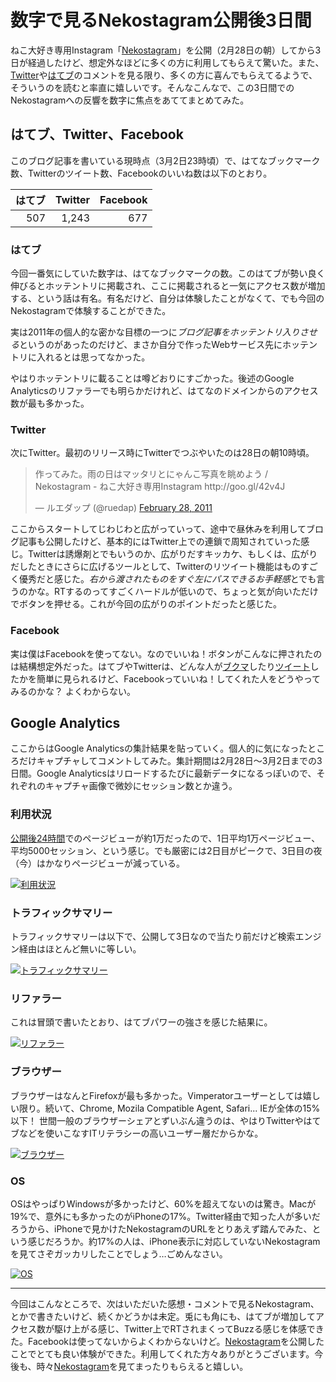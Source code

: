 # 数字で見るNekostagram公開後3日間

ねこ大好き専用Instagram「[Nekostagram](http://nekostagram.heroku.com/)」を公開（2月28日の朝）してから3日が経過したけど、想定外なほどに多くの方に利用してもらえて驚いた。また、[Twitter](http://twitter.com/#!/search/nekostagram)や[はてブ](http://b.hatena.ne.jp/entry/nekostagram.heroku.com/)のコメントを見る限り、多くの方に喜んでもらえてるようで、そういうのを読むと率直に嬉しいです。そんなこんなで、この3日間でのNekostagramへの反響を数字に焦点をあててまとめてみた。

<!-- READMORE -->


## はてブ、Twitter、Facebook

このブログ記事を書いている現時点（3月2日23時頃）で、はてなブックマーク数、Twitterのツイート数、Facebookのいいね数は以下のとおり。

|はてブ|Twitter|Facebook|
|-:|-:|-:|
|507|1,243|677|


### はてブ

今回一番気にしていた数字は、はてなブックマークの数。このはてブが勢い良く伸びるとホッテントリに掲載され、ここに掲載されると一気にアクセス数が増加する、という話は有名。有名だけど、自分は体験したことがなくて、でも今回のNekostagramで体験することができた。

実は2011年の個人的な密かな目標の一つに*ブログ記事をホッテントリ入りさせる*というのがあったのだけど、まさか自分で作ったWebサービス先にホッテントリに入れるとは思ってなかった。

やはりホッテントリに載ることは噂どおりにすごかった。後述のGoogle Analyticsのリファラーでも明らかだけれど、はてなのドメインからのアクセス数が最も多かった。


### Twitter

次にTwitter。最初のリリース時にTwitterでつぶやいたのは28日の朝10時頃。

<blockquote class="twitter-tweet"><p>作ってみた。雨の日はマッタリとにゃんこ写真を眺めよう / Nekostagram - ねこ大好き専用Instagram http://goo.gl/42v4J</p>&mdash; ルエダップ (@ruedap) <a href="https://twitter.com/ruedap/statuses/42033970183020544">February 28, 2011</a></blockquote>
<script async src="//platform.twitter.com/widgets.js" charset="utf-8"></script>

ここからスタートしてじわじわと広がっていって、途中で昼休みを利用してブログ記事も公開したけど、基本的にはTwitter上での連鎖で周知されていった感じ。Twitterは誘爆剤とでもいうのか、広がりだすキッカケ、もしくは、広がりだしたときにさらに広げるツールとして、Twitterのリツイート機能はものすごく優秀だと感じた。*右から渡されたものをすぐ左にパスできるお手軽感*とでも言うのかな。RTするのってすごくハードルが低いので、ちょっと気が向いただけでボタンを押せる。これが今回の広がりのポイントだったと感じた。


### Facebook

実は僕はFacebookを使ってない。なのでいいね！ボタンがこんなに押されたのは結構想定外だった。はてブやTwitterは、どんな人が[ブクマ](http://b.hatena.ne.jp/entry/nekostagram.heroku.com/)したり[ツイート](http://twitter.com/#!/search/nekostagram)したかを簡単に見られるけど、Facebookっていいね！してくれた人をどうやってみるのかな？ よくわからない。


## Google Analytics

ここからはGoogle Analyticsの集計結果を貼っていく。個人的に気になったところだけキャプチャしてコメントしてみた。集計期間は2月28日～3月2日までの3日間。Google Analyticsはリロードするたびに最新データになるっぽいので、それぞれのキャプチャ画像で微妙にセッション数とか違う。


### 利用状況

[公開後24時間](http://twitter.com/#!/ruedap/status/42369974836281344)でのページビューが約1万だったので、1日平均1万ページビュー、平均5000セッション、という感じ。でも厳密には2日目がピークで、3日目の夜（今）はかなりページビューが減っている。

[![利用状況](/assets/2011/03/02/1299077846-01.png)](/assets/2011/03/02/1299077846-01.png)


### トラフィックサマリー

トラフィックサマリーは以下で、公開して3日なので当たり前だけど検索エンジン経由はほとんど無いに等しい。

[![トラフィックサマリー](/assets/2011/03/02/1299077846-02.png)](/assets/2011/03/02/1299077846-02.png)


### リファラー

これは冒頭で書いたとおり、はてブパワーの強さを感じた結果に。

[![リファラー](/assets/2011/03/02/1299077846-03.png)](/assets/2011/03/02/1299077846-03.png)


### ブラウザー

ブラウザーはなんとFirefoxが最も多かった。Vimperatorユーザーとしては嬉しい限り。続いて、Chrome, Mozila Compatible Agent, Safari... IEが全体の15%以下！ 世間一般のブラウザーシェアとずいぶん違うのは、やはりTwitterやはてブなどを使いこなすITリテラシーの高いユーザー層だからかな。

[![ブラウザー](/assets/2011/03/02/1299077846-04.png)](/assets/2011/03/02/1299077846-04.png)


### OS

OSはやっぱりWindowsが多かったけど、60%を超えてないのは驚き。Macが19%で、意外にも多かったのがiPhoneの17%。Twitter経由で知った人が多いだろうから、iPhoneで見かけたNekostagramのURLをとりあえず踏んでみた、という感じだろうか。約17%の人は、iPhone表示に対応していないNekostagramを見てさぞガッカリしたことでしょう…ごめんなさい。

[![OS](/assets/2011/03/02/1299077846-05.png)](/assets/2011/03/02/1299077846-05.png)

* * *

今回はこんなところで、次はいただいた感想・コメントで見るNekostagram、とかで書きたいけど、続くかどうかは未定。兎にも角にも、はてブが増加してアクセス数が駆け上がる感じ、Twitter上でRTされまくってBuzzる感じを体感できた。Facebookは使ってないからよくわからないけど。[Nekostagram](http://nekostagram.heroku.com/)を公開したことでとても良い体験ができた。利用してくれた方々ありがとうございます。今後も、時々[Nekostagram](http://nekostagram.heroku.com/)を見てまったりもらえると嬉しい。

